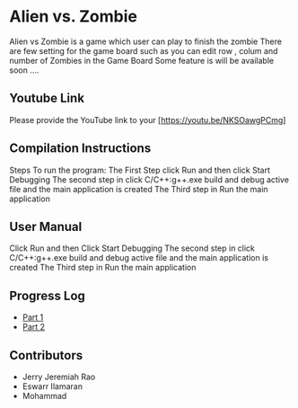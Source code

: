 # Alien vs. Zombie

Alien vs Zombie is a game which user can play to finish the zombie 
There are few setting for the game board such as you can edit row , colum and number of Zombies in the Game Board
Some feature is will be available soon ....

## Youtube Link 

Please provide the YouTube link to your [https://youtu.be/NKSOawgPCmg]


## Compilation Instructions

Steps To run the program:
The First Step click Run and then click Start Debugging 
The second step in click C/C++:g++.exe build and debug active file and the main application is created
The Third step in Run the main application


## User Manual

Click Run and then Click Start Debugging 
The second step in click C/C++:g++.exe build and debug active file and the main application is created
The Third step in Run the main application


## Progress Log

- [Part 1](PART1.md)
- [Part 2](PART2.md)


## Contributors

- Jerry Jeremiah Rao 
- Eswarr Ilamaran 
- Mohammad 


